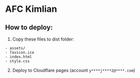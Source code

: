 # AFC Kimlian

## How to deploy:

1. Copy these files to dist folder:
  ```
  - assets/
  - favicon.ico
  - index.html
  - style.css
  ```
2. Deploy to Cloudflare pages (account `y****j****2@****.com`)